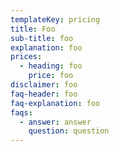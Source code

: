 ```yaml
---
templateKey: pricing
title: Foo
sub-title: foo
explanation: foo
prices:
  - heading: foo
    price: foo
disclaimer: foo
faq-header: foo
faq-explanation: foo
faqs:
  - answer: answer
    question: question
---
```


